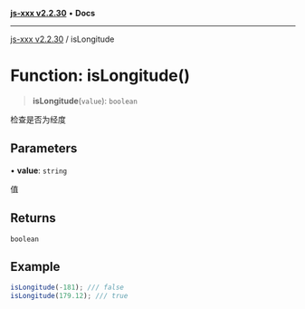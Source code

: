 [**js-xxx v2.2.30**](../README.md) • **Docs**

***

[js-xxx v2.2.30](../README.md) / isLongitude

# Function: isLongitude()

> **isLongitude**(`value`): `boolean`

检查是否为经度

## Parameters

• **value**: `string`

值

## Returns

`boolean`

## Example

```ts
isLongitude(-181); /// false
isLongitude(179.12); /// true
```
